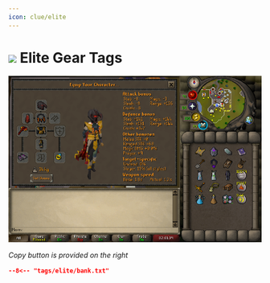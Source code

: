 ```yaml
---
icon: clue/elite
---
```


# <img style="vertical-align:middle" src="../../icons/elite.png" width="35"> Elite Gear Tags

![Elite Gear](images/elite.png)

_Copy button is provided on the right_
``` json title=""
--8<-- "tags/elite/bank.txt"
```